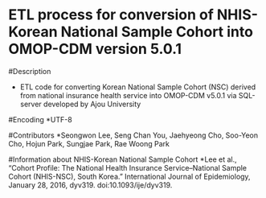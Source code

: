 **ETL process for conversion of NHIS-Korean National Sample Cohort into OMOP-CDM version 5.0.1**
==============================================

#Description
* ETL code for converting Korean National Sample Cohort (NSC) derived from national insurance health service into OMOP-CDM v5.0.1 via SQL-server developed by Ajou University

#Encoding
*UTF-8

#Contributors
*Seongwon Lee, Seng Chan You, Jaehyeong Cho, Soo-Yeon Cho, Hojun Park, Sungjae Park, Rae Woong Park

#Information about NHIS-Korean National Sample Cohort
*Lee et al., “Cohort Profile: The National Health Insurance Service–National Sample Cohort (NHIS-NSC), South Korea.” International Journal of Epidemiology, January 28, 2016, dyv319. doi:10.1093/ije/dyv319.
